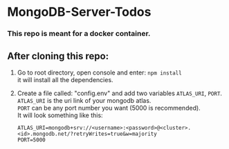 # MongoDB-Server-Todos

### This repo is meant for a docker container.

## After cloning this repo:

1.  Go to root directory, open console and enter: `npm install`  
    it will install all the dependencies.

2.  Create a file called: "config.env" and add two variables `ATLAS_URI`, `PORT`.  
    `ATLAS_URI` is the uri link of your mongodb atlas.  
    `PORT` can be any port number you want (5000 is recommended).  
    It will look something like this:  
    ```
    ATLAS_URI=mongodb+srv://<username>:<password>@<cluster>.<id>.mongodb.net/?retryWrites=true&w=majority
    PORT=5000
    ```